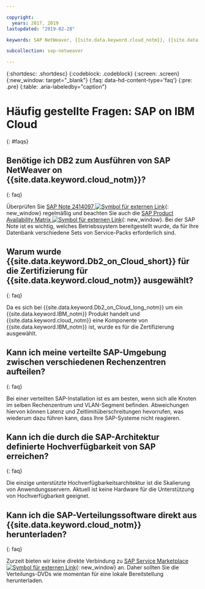 ```yaml
---

copyright:
  years: 2017, 2019
lastupdated: "2019-02-28"

keywords: SAP NetWeaver, {{site.data.keyword.cloud_notm}}, {{site.data.keyword.Db2_on_Cloud_short}}, FAQs, VLAN, application server, SAP Certified, high availability, highly available

subcollection: sap-netweaver

---
```


{:shortdesc: .shortdesc}
{:codeblock: .codeblock}
{:screen: .screen}
{:new_window: target="_blank"}
{:faq: data-hd-content-type='faq'}
{:pre: .pre}
{:table: .aria-labeledby="caption"}

# Häufig gestellte Fragen: SAP on IBM Cloud
{: #faqs}

## Benötige ich DB2 zum Ausführen von SAP NetWeaver on {{site.data.keyword.cloud_notm}}?
{: faq}

Überprüfen Sie [SAP Note 2414097 ![Symbol für externen Link](../../icons/launch-glyph.svg "Symbol für externen Link")](https://launchpad.support.sap.com/#/notes/2414097){: new_window} regelmäßig und beachten Sie auch die [SAP Product Availability Matrix ![Symbol für externen Link](../../icons/launch-glyph.svg "Symbol für externen Link")](https://support.sap.com/en/release-upgrade-maintenance.html#section_1969201630){: new_window}. Bei der SAP Note ist es wichtig, welches Betriebssystem bereitgestellt wurde, da für Ihre Datenbank verschiedene Sets von Service-Packs erforderlich sind. 

## Warum wurde {{site.data.keyword.Db2_on_Cloud_short}} für die Zertifizierung für {{site.data.keyword.cloud_notm}} ausgewählt?
{: faq}

Da es sich bei {{site.data.keyword.Db2_on_Cloud_long_notm}} um ein {{site.data.keyword.IBM_notm}} Produkt handelt und {{site.data.keyword.cloud_notm}} eine Komponente von {{site.data.keyword.IBM_notm}} ist, wurde es für die Zertifizierung ausgewählt.

## Kann ich meine verteilte SAP-Umgebung zwischen verschiedenen Rechenzentren aufteilen?
{: faq}

Bei einer verteilten SAP-Installation ist es am besten, wenn sich alle Knoten im selben Rechenzentrum und VLAN-Segment befinden. Abweichungen hiervon können Latenz und Zeitlimitüberschreitungen hevorrufen, was wiederum dazu führen kann, dass Ihre SAP-Systeme nicht reagieren.

## Kann ich die durch die SAP-Architektur definierte Hochverfügbarkeit von SAP erreichen?
{: faq}

Die einzige unterstützte Hochverfügbarkeitsarchitektur ist die Skalierung von Anwendungsservern. Aktuell ist keine Hardware für die Unterstützung von Hochverfügbarkeit geeignet.

## Kann ich die SAP-Verteilungssoftware direkt aus {{site.data.keyword.cloud_notm}} herunterladen?
{: faq}

Zurzeit bieten wir keine direkte Verbindung zu [SAP Service Marketplace ![Symbol für externen Link](../../icons/launch-glyph.svg "Symbol für externen Link")](https://websmp201.sap-ag.de/){: new_window} an. Daher sollten Sie die Verteilungs-DVDs wie momentan für eine lokale Bereitstellung herunterladen.
